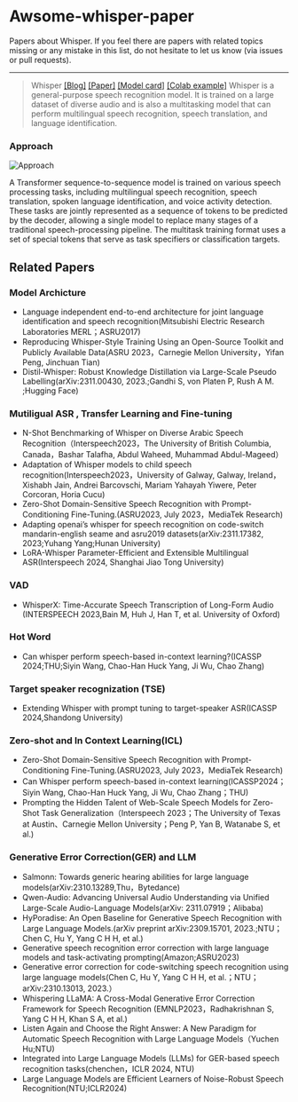 # Awsome-whisper-paper

Papers about Whisper. If you feel there are papers with related topics missing or any mistake in this list, do not hesitate to let us know (via issues or pull requests). 

---


> Whisper
[[Blog]](https://openai.com/blog/whisper)
[[Paper]](https://arxiv.org/abs/2212.04356)
[[Model card]](https://github.com/openai/whisper/blob/main/model-card.md)
[[Colab example]](https://colab.research.google.com/github/openai/whisper/blob/master/notebooks/LibriSpeech.ipynb)
Whisper is a general-purpose speech recognition model. It is trained on a large dataset of diverse audio and is also a multitasking model that can perform multilingual speech recognition, speech translation, and language identification.


### Approach

![Approach](https://raw.githubusercontent.com/openai/whisper/main/approach.png)

A Transformer sequence-to-sequence model is trained on various speech processing tasks, including multilingual speech recognition, speech translation, spoken language identification, and voice activity detection. These tasks are jointly represented as a sequence of tokens to be predicted by the decoder, allowing a single model to replace many stages of a traditional speech-processing pipeline. The multitask training format uses a set of special tokens that serve as task specifiers or classification targets.



## Related Papers

### Model Archicture
* Language independent end-to-end architecture for joint language identification and speech recognition(Mitsubishi Electric Research Laboratories MERL；ASRU2017)
* Reproducing Whisper-Style Training Using an Open-Source Toolkit and Publicly Available Data(ASRU 2023，Carnegie Mellon University，Yifan Peng, Jinchuan Tian)
* Distil-Whisper: Robust Knowledge Distillation via Large-Scale Pseudo Labelling(arXiv:2311.00430, 2023.;Gandhi S, von Platen P, Rush A M. ;Hugging Face)

### Mutiligual ASR , Transfer Learning and Fine-tuning
* N-Shot Benchmarking of Whisper on Diverse Arabic Speech Recognition（Interspeech2023，The University of British Columbia, Canada，Bashar Talafha, Abdul Waheed, Muhammad Abdul-Mageed）
* Adaptation of Whisper models to child speech recognition(Interspeech2023，University of Galway, Galway, Ireland，Xishabh Jain, Andrei Barcovschi, Mariam Yahayah Yiwere, Peter Corcoran, Horia Cucu)
* Zero-Shot Domain-Sensitive Speech Recognition with Prompt-Conditioning Fine-Tuning.(ASRU2023, July 2023，MediaTek Research)
* Adapting openai’s whisper for speech recognition on code-switch mandarin-english seame and asru2019 datasets(arXiv:2311.17382, 2023;Yuhang Yang;Hunan University)
* LoRA-Whisper Parameter-Efficient and Extensible Multilingual ASR(Interspeech 2024, Shanghai Jiao Tong University)

### VAD
* WhisperX: Time-Accurate Speech Transcription of Long-Form Audio (INTERSPEECH 2023,Bain M, Huh J, Han T, et al. University of Oxford)


### Hot Word
* Can whisper perform speech-based in-context learning?(ICASSP 2024;THU;Siyin Wang, Chao-Han Huck Yang, Ji Wu, Chao Zhang)

### Target speaker recognization (TSE)
* Extending Whisper with prompt tuning to target-speaker ASR(ICASSP 2024,Shandong University)

### Zero-shot and In Context Learning(ICL)
* Zero-Shot Domain-Sensitive Speech Recognition with Prompt-Conditioning Fine-Tuning.(ASRU2023, July 2023，MediaTek Research)
* Can Whisper perform speech-based in-context learning(ICASSP2024；Siyin Wang, Chao-Han Huck Yang, Ji Wu, Chao Zhang；THU)
* Prompting the Hidden Talent of Web-Scale Speech Models for Zero-Shot Task Generalization（Interspeech 2023；The University of Texas at Austin、Carnegie Mellon University；Peng P, Yan B, Watanabe S, et al.)

### Generative Error Correction(GER) and LLM
* Salmonn: Towards generic hearing abilities for large language models(arXiv:2310.13289,Thu，Bytedance)
* Qwen-Audio: Advancing Universal Audio Understanding via Unified Large-Scale Audio-Language Models(arXiv: 2311.07919；Alibaba)
* HyPoradise: An Open Baseline for Generative Speech Recognition with Large Language Models.(arXiv preprint arXiv:2309.15701, 2023.;NTU；Chen C, Hu Y, Yang C H H, et al.)
* Generative speech recognition error correction with large language models and task-activating prompting(Amazon;ASRU2023)
* Generative error correction for code-switching speech recognition using large language models(Chen C, Hu Y, Yang C H H, et al.；NTU；arXiv:2310.13013, 2023.）
* Whispering LLaMA: A Cross-Modal Generative Error Correction Framework for Speech Recognition (EMNLP2023，Radhakrishnan S, Yang C H H, Khan S A, et al.)
* Listen Again and Choose the Right Answer: A New Paradigm for Automatic Speech Recognition with Large Language Models（Yuchen Hu;NTU)
* Integrated into Large Language Models (LLMs) for GER-based speech recognition tasks(chenchen，ICLR 2024, NTU)
* Large Language Models are Efficient Learners of Noise-Robust Speech Recognition(NTU;ICLR2024)



